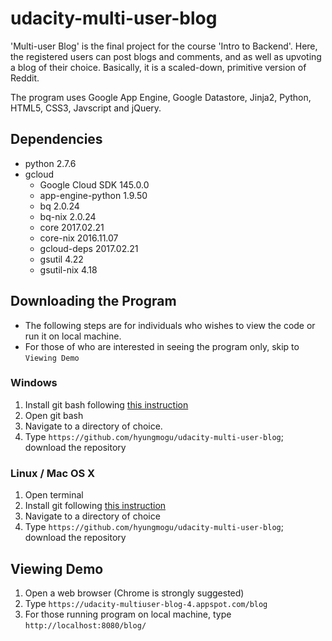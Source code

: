 # udacity-multi-user-blog

'Multi-user Blog' is the final project for the course 'Intro to Backend'. Here, the registered users can post blogs and comments, and as well as upvoting a blog of their choice. Basically, it is a scaled-down, primitive version of Reddit.

The program uses Google App Engine, Google Datastore, Jinja2, Python, HTML5, CSS3, Javscript and jQuery. 

## Dependencies
- python 2.7.6
- gcloud
  - Google Cloud SDK 145.0.0
  - app-engine-python 1.9.50
  - bq 2.0.24
  - bq-nix 2.0.24
  - core 2017.02.21
  - core-nix 2016.11.07
  - gcloud-deps 2017.02.21
  - gsutil 4.22
  - gsutil-nix 4.18

## Downloading the Program
- The following steps are for individuals who wishes to view the code or run it on local machine.
- For those of who are interested in seeing the program only, skip to `Viewing Demo`

### Windows
1. Install git bash following [this instruction](https://git-scm.com/downloads) 
2. Open git bash
3. Navigate to a directory of choice. 
4. Type `https://github.com/hyungmogu/udacity-multi-user-blog`; download the repository

### Linux / Mac OS X
1. Open terminal
2. Install git following [this instruction](https://help.ubuntu.com/lts/serverguide/git.html)
3. Navigate to a directory of choice
4. Type `https://github.com/hyungmogu/udacity-multi-user-blog`; download the repository

## Viewing Demo
1. Open a web browser (Chrome is strongly suggested)
2. Type `https://udacity-multiuser-blog-4.appspot.com/blog`
3. For those running program on local machine, type `http://localhost:8080/blog/`





